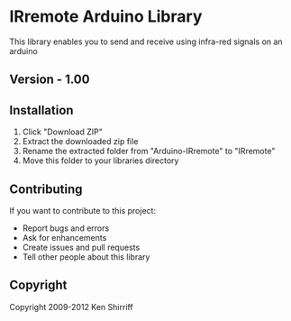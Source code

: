 # IRremote Arduino Library
This library enables you to send and receive using infra-red signals on an arduino

## Version - 1.00

 
## Installation
1. Click "Download ZIP" 
2. Extract the downloaded zip file 
3. Rename the extracted folder from "Arduino-IRremote" to "IRremote"
4. Move this folder to your libraries directory

## Contributing
If you want to contribute to this project:
- Report bugs and errors
- Ask for enhancements
- Create issues and pull requests
- Tell other people about this library

## Copyright
Copyright 2009-2012 Ken Shirriff
